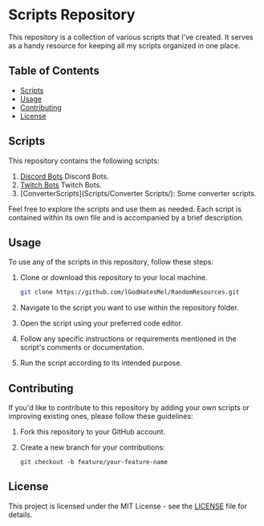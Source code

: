 # Scripts Repository

This repository is a collection of various scripts that I've created. It serves as a handy resource for keeping all my scripts organized in one place.

## Table of Contents

- [Scripts](#Scripts)
- [Usage](#usage)
- [Contributing](#contributing)
- [License](#License)

## Scripts

This repository contains the following scripts:

1. [Discord Bots](Scripts/DiscordBots/) Discord Bots.
2. [Twitch Bots](Scripts/TwitchBots/) Twitch Bots.
3. [ConverterScripts](Scripts/Converter Scripts/): Some converter scripts.

Feel free to explore the scripts and use them as needed. Each script is contained within its own file and is accompanied by a brief description.

## Usage

To use any of the scripts in this repository, follow these steps:

1. Clone or download this repository to your local machine.
   ```bash
   git clone https://github.com/lGodHatesMel/RandomResources.git

2. Navigate to the script you want to use within the repository folder.

3. Open the script using your preferred code editor.

4. Follow any specific instructions or requirements mentioned in the script's comments or documentation.

5. Run the script according to its intended purpose.

## Contributing

If you'd like to contribute to this repository by adding your own scripts or improving existing ones, please follow these guidelines:

1. Fork this repository to your GitHub account.

2. Create a new branch for your contributions:

   ```shell
   git checkout -b feature/your-feature-name

## License

This project is licensed under the MIT License - see the [LICENSE](LICENSE) file for details.
